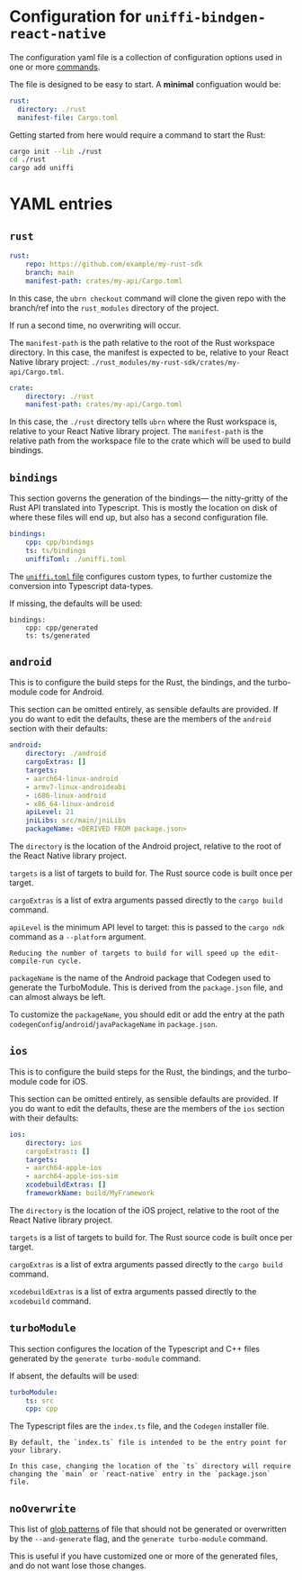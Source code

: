 # Configuration for `uniffi-bindgen-react-native`

The configuration yaml file is a collection of configuration options used in one or more [commands](commandline.md).

The file is designed to be easy to start. A **minimal** configuation would be:

```yaml
rust:
  directory: ./rust
  manifest-file: Cargo.toml
```

Getting started from here would require a command to start the Rust:

```sh
cargo init --lib ./rust
cd ./rust
cargo add uniffi
```

# YAML entries

## `rust`

```yaml
rust:
	repo: https://github.com/example/my-rust-sdk
	branch: main
	manifest-path: crates/my-api/Cargo.toml
```
In this case, the `ubrn checkout` command will clone the given repo with the branch/ref into the `rust_modules` directory of the project.

If run a second time, no overwriting will occur.

The `manifest-path` is the path relative to the root of the Rust workspace directory. In this case, the manifest is expected to be, relative to your React Native library project: `./rust_modules/my-rust-sdk/crates/my-api/Cargo.tml`.

```yaml
crate:
	directory: ./rust
	manifest-path: crates/my-api/Cargo.toml
```
In this case, the `./rust` directory tells `ubrn` where the Rust workspace is, relative to your React Native library project. The `manifest-path` is the relative path from the workspace file to the crate which will be used to build bindings.

## `bindings`

This section governs the generation of the bindings— the nitty-gritty of the Rust API translated into Typescript. This is mostly the location on disk of where these files will end up, but also has a second configuration file.

```yaml
bindings:
	cpp: cpp/bindings
	ts: ts/bindings
	uniffiToml: ./uniffi.toml
```
The [`uniffi.toml` file](uniffi-toml.md) configures custom types, to further customize the conversion into Typescript data-types.

If missing, the defaults will be used:
```
bindings:
	cpp: cpp/generated
	ts: ts/generated
```
## `android`

This is to configure the build steps for the Rust, the bindings, and the turbo-module code for Android.

This section can be omitted entirely, as sensible defaults are provided. If you do want to edit the defaults, these are the members of the `android` section with their defaults:

```yaml
android:
	directory: ./android
	cargoExtras: []
	targets:
	- aarch64-linux-android
	- armv7-linux-androideabi
	- i686-linux-android
	- x86_64-linux-android
	apiLevel: 21
	jniLibs: src/main/jniLibs
	packageName: <DERIVED FROM package.json>
```

The `directory` is the location of the Android project, relative to the root of the React Native library project.

`targets` is a list of targets to build for. The Rust source code is built once per target.

`cargoExtras` is a list of extra arguments passed directly to the `cargo build` command.

`apiLevel` is the minimum API level to target: this is passed to the `cargo ndk` command as a `--platform` argument.

```admonish tip
Reducing the number of targets to build for will speed up the edit-compile-run cycle.
```

`packageName` is the name of the Android package that Codegen used to generate the TurboModule. This is derived from the `package.json` file, and can almost always be left.

To customize the `packageName`, you should edit or add the entry at the path `codegenConfig`/`android`/`javaPackageName` in `package.json`.

## `ios`

This is to configure the build steps for the Rust, the bindings, and the turbo-module code for iOS.

This section can be omitted entirely, as sensible defaults are provided. If you do want to edit the defaults, these are the members of the `ios` section with their defaults:

```yaml
ios:
	directory: ios
	cargoExtras:: []
	targets:
	- aarch64-apple-ios
	- aarch64-apple-ios-sim
	xcodebuildExtras: []
	frameworkName: build/MyFramework
```


The `directory` is the location of the iOS project, relative to the root of the React Native library project.

`targets` is a list of targets to build for. The Rust source code is built once per target.

`cargoExtras` is a list of extra arguments passed directly to the `cargo build` command.

`xcodebuildExtras` is a list of extra arguments passed directly to the `xcodebuild` command.

## `turboModule`

This section configures the location of the Typescript and C++ files generated by the `generate turbo-module` command.

If absent, the defaults will be used:

```yaml
turboModule:
    ts: src
    cpp: cpp
```

The Typescript files are the `index.ts` file, and the `Codegen` installer file.

```admonish info
By default, the `index.ts` file is intended to be the entry point for your library.

In this case, changing the location of the `ts` directory will require changing the `main` or `react-native` entry in the `package.json` file.
```

## `noOverwrite`

This list of [glob patterns](https://en.wikipedia.org/wiki/Glob_(programming)) of file that should not be generated or overwritten by the `--and-generate` flag, and the `generate turbo-module` command.

This is useful if you have customized one or more of the generated files, and do not want lose those changes.
